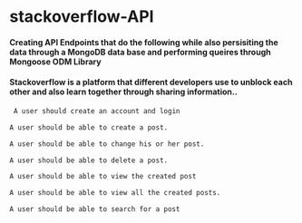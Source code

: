 # stackoverflow-API
#### Creating API Endpoints that do the following while also persisiting the data through a MongoDB data base and performing queires through Mongoose ODM Library

#### Stackoverflow is a platform that different developers use to unblock each other and also learn together through sharing information..



```sh
 A user should create an account and login
```
```sh
A user should be able to create a post.
```
```sh
A user should be able to change his or her post.
```
```sh
A user should be able to delete a post.
```
```sh
A user should be able to view the created post
```
```sh
A user should be able to view all the created posts.
```
```sh
A user should be able to search for a post
```
